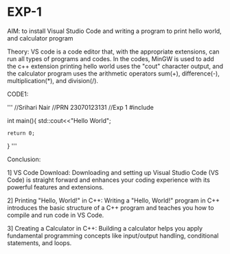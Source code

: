 # EXP-1
AIM: to install Visual Studio Code and writing a program to print hello world, and calculator program

Theory: VS code is a code editor that, with the appropriate extensions, can run all types of programs and codes. In the codes, MinGW is used to add the c++ extension printing hello world uses the "cout" character output, and the calculator program uses the arithmetic operators sum(+), difference(-), multiplication(*), and division(/).

CODE1:

''' //Srihari Nair
//PRN 23070123131
//Exp 1
#include<iostream>

int main(){
    std::cout<<"Hello World";

    return 0;
} '''

Conclusion:

1] VS Code Download: Downloading and setting up Visual Studio Code (VS Code) is straight forward and enhances your coding experience with its powerful features and extensions.

2] Printing "Hello, World!" in C++: Writing a "Hello, World!" program in C++ introduces the basic structure of a C++ program and teaches you how to compile and run code in VS Code.

3] Creating a Calculator in C++: Building a calculator helps you apply fundamental programming concepts like input/output handling, conditional statements, and loops.
